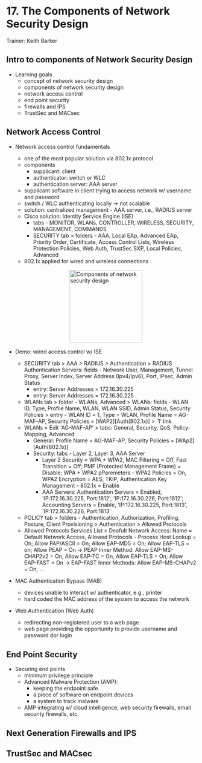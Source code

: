 # 17. The Components of Network Security Design

Trainer: Keith Barker


## Intro to components of Network Security Design

- Learning goals
  - concept of network security design
  - components of network security design
  - network access control
  - end point security
  - firewalls and IPS
  - TrustSec and MACsec


## Network Access Control

- Network access control fundamentals
  - one of the most popular solution via 802.1x protocol
  - components
    - supplicant: client 
    - authenticator: switch or WLC
    - authentication server: AAA server
  - supplicant software in client trying to access network w/ username and password
  - switch / WLC authenticating locally $\to$ not scalable
  - solution: centralized management - AAA server, i.e., RADIUS server
  - Cisco solution: Identity Service Engine (ISE)
    - tabs - MONITOR, WLANs, CONTROLLER, WIRELESS, SECURITY, MANAGEMENT, COMMANDS
    - SECURITY tab > folders - AAA, Local EAp, Advanced EAp, Priority Order, Certificate, Access Control Lists, Wireless Protection Policies, Web Auth, TrustSec SXP, Local Policies, Advanced
  - 802.1x applied for wired and wireless connections

  <figure style="margin: 0.5em; display: flex; justify-content: center; align-items: center;">
    <img style="margin: 0.1em; padding-top: 0.5em; width: 20vw;"
      onclick= "window.open('page')"
      src    = "img/17-nettopo.png"
      alt    = "Components of network security design"
      title  = "Components of network security design"
    />
  </figure>


- Demo: wired access control w/ ISE
  - SECURITY tab > AAA > RADIUS > Authentication > RADIUS Authentication Servers: fields - Network User, Management, Tunnel Proxy, Server Index, Server Address (Ipv4/Ipv6), Port, IPsec, Admin Status
    - entry: Server Addresses = 172.16.30.225
    - entry: Server Addresses = 172.16.30.225
  - WLANs tab > folder - WLANs, Advanced > WLANs: fields - WLAN ID, Type, Profile Name, WLAN, WLAN SSID, Admin Status, Security Policies > entry - WLAN ID = 1, Type = WLAN, Profile Name = AG-MAF-AP, Security Policies = [WAP2][Auth(802.1x)] > '1' link
  - WLANs > Edit 'AG-MAF-AP' > tabs: General, Security, QoS, Policy-Mapping, Advanced
    - General: Profile Name = AG-MAF-AP, Security Policies = [WAp2][Auth(802.1x)]
    - Security: tabs - Layer 2, Layer 3, AAA Server
      - Layer 2 Security = WPA + WPA2, MAC Filtering = Off, Fast Transition = Off; PMF (Protected Management Frame) = Disable; WPA + WPA2 pParemeters - WPA2 Policies = On, WPA2 Encryption = AES, TKIP; Authentication Key Management - 802.1x = Enable
      - AAA Servers: Authentication Servers = Enabled, 'IP:172.16.30.225, Port:1812', 'IP:172.16.30.226, Port:1812'; Accounting Servers = Enable, 'IP:172.16.30.225, Port:1813', 'IP:172.16.30.226, Port:1813'
  - POLICY tab > folders - Authentication, Authorization, Profiling, Posture, Client Provisioning > Authentication > Allowed Protocols
  - Allowed Protocols Services List > Deafult Network Access: Name = Default Network Access, Allowed Protocols - Process Host Lookup = On; Allow PAP/ASCII = On; Allow EAP-MD5 = On; Allow EAP-TLS = on; Allow PEAP = On -> PEAP Inner Method: Allow EAP-MS-CHAP2v2 = On, Allow EAP-TC = On, Allow EAP-TLS = On; Allow EAP-FAST = On -> EAP-FAST Inner Methods: Allow EAP-MS-CHAPv2 = On, ...


- MAC Authentication Bypass (MAB)
  - devices unable to interact w/ authenticator, e.g., printer
  - hard coded the MAC address of the system to access the network


- Web Authentication (Web Auth)
  - redirecting non-registered user to a web page
  - web page providing the opportunity to provide username and password dor login



## End Point Security

- Securing end points
  - minimum privilege principle
  - Advanced Malware Protection (AMP):
    - keeping the endpoint safe
    - a piece of software on endpoint devices
    - a system to track malware
  - AMP integrating w/ cloud intelligence, web security firewalls, email security firewalls, etc.



## Next Generation Firewalls and IPS





## TrustSec and MACsec




